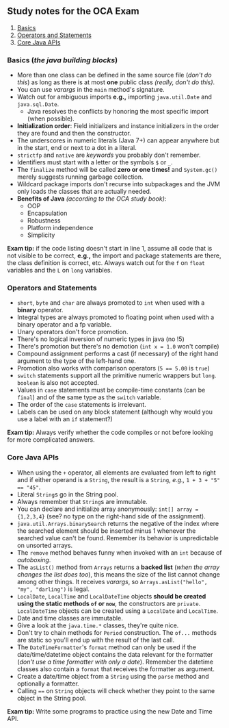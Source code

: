 ## Study notes for the OCA Exam
1. [Basics](#basics)
2. [Operators and Statements](#operators)
2. [Core Java APIs](#core)

<a name="basics"></a>
### Basics (*the java building blocks*)

* More than one class can be defined in the same source file (*don't do this*) as long as there is at most **one** public class *(really, don't do this)*.
* You can use *varargs* in the `main` method's signature.
* Watch out for ambiguous imports **e.g.,** importing `java.util.Date` and `java.sql.Date`.
  * Java resolves the conflicts by honoring the most specific import (when possible).
* **Initialization order**: Field initializers and instance initializers in the order they are found and then the constructor.
* The underscores in numeric literals (Java 7+) can appear anywhere but in the start, end or next to a dot in a literal.
* `strictfp` and `native` are *keywords* you probably don't remember.
* Identifiers must start with a letter or the symbols `$` or `_`.
* The `finalize` method will be called **zero or one times!** and `System.gc()` merely suggests running garbage collection. 
* Wildcard package imports don't recurse into subpackages and the JVM only loads the classes that are actually needed.
*  **Benefits of Java** *(according to the OCA study book)*:
   * OOP
   * Encapsulation
   * Robustness
   * Platform independence
   * Simplicity

**Exam tip:** if the code listing doesn't start in line 1, assume all code that is not visible to be correct, **e.g.,** the import and package statements are there, the class definition is correct, etc. Always watch out for the `f` on `float` variables and the `L` on `long` variables.

<a name="operators"></a>
### Operators and Statements

* `short`, `byte` and `char` are always promoted to `int` when used with a **binary** operator.
* Integral types are always promoted to floating point when used with a binary operator and a fp variable.
* Unary operators don't force promotion.
* There's no logical inversion of numeric types in java (no !5)
* There's promotion but there's no demotion (`int x = 1.0` won't compile)
* Compound assignment performs a cast (if necessary) of the right hand argument to the type of the left-hand one.
* Promotion also works with comparison operators (`5 == 5.00` is `true`)
* `switch` statements support all the primitive numeric wrappers but `long`. `boolean` is also not accepted.
* Values in `case` statements must be compile-time constants (can be `final`) and of the same type as the `switch` variable.
* The order of the `case` statements is irrelevant.
* Labels can be used on any block statement (although why would you use a label with an `if` statement?)

**Exam tip:** Always verify whether the code compiles or not before looking for more complicated answers.

<a name="core"></a>
### Core Java APIs

* When using the `+` operator, all elements are evaluated from left to right and if either operand is a `String`, the result is a `String`, *e.g.,* `1 + 3 + "5" == "45"`.
* Literal `String`s go in the String pool.
* Always remember that `String`s are immutable.
* You can declare and initialize array anonymously: `int[] array = {1,2,3,4}` (see? no type on the right-hand side of the assignment).
* `java.util.Arrays.binarySearch` returns the negative of the index where the searched element should be inserted minus 1 whenever the searched value can't be found. Remember its behavior is unpredictable on unsorted arrays.
* The `remove` method behaves funny when invoked with an `int` because of *autoboxing*.
* The `asList()` method from `Arrays` returns a **backed list** (*when the array changes the list does too*), this means the size of the list cannot change among other things. It receives *varargs*, so `Arrays.asList("hello", "my", "darling")` is legal.
* `LocalDate`, `LocalTime` and `LocalDateTime` objects **should be created using the static methods `of` or `now`**, the constructors are `private`. `LocalDateTime` objects can be created using a `LocalDate` and `LocalTime`.
* Date and time classes are immutable.
* Give a look at the `java.time.*` classes, they're quite nice.
* Don't try to chain methods for `Period` construction. The `of...` methods are static so you'll end up with the result of the last call.
* The `DateTimeFormatter`'s `format` method can only be used if the date/time/datetime object contains the data relevant for the formatter (*don't use a time formatter with only a date*). Remember the datetime classes also contain a `format` that receives the formatter as argument.
* Create a date/time object from a `String` using the `parse` method and optionally a formatter.
* Calling `==` on `String` objects will check whether they point to the same object in the
String pool.

**Exam tip:** Write some programs to practice using the new Date and Time API.